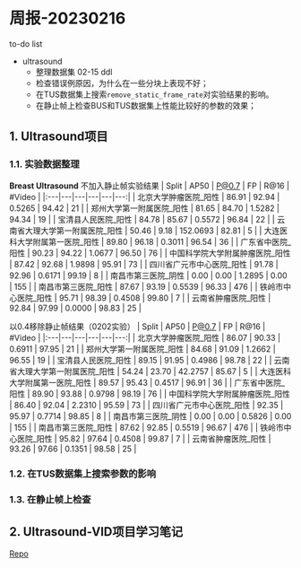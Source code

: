# 周报-20230216
to-do list

- ultrasound
  - 整理数据集 02-15 ddl
  - 检查错误例原因，为什么在一些分块上表现不好；
  - 在TUS数据集上搜索``remove_static_frame_rate``对实验结果的影响。
  - 在静止帧上检查BUS和TUS数据集上性能比较好的参数的效果；

## 1. Ultrasound项目
### 1.1. 实验数据整理
**Breast Ultrasound**
不加入静止帧实验结果
| Split                 |  AP50 | P@0.7 |   FP   |  R@16 | #Video |
|:---|---|---|---|---|---:|
| 北京大学肿瘤医院_阳性 | 86.91 | 92.94 | 0.5265 | 94.42 |   21   |
| 郑州大学第一附属医院_阳性 | 81.65 | 84.70 | 1.5282 | 94.34 |   19   |
| 宝清县人民医院_阳性 | 84.78 | 85.67 | 0.5572 | 96.84 |   22   |
| 云南省大理大学第一附属医院_阳性 | 50.46 |  9.18 | 152.0693 | 82.81 |   5    |
| 大连医科大学附属第一医院_阳性 | 89.80 | 96.18 | 0.3011 | 96.54 |   36   |
| 广东省中医院_阳性 | 90.23 | 94.22 | 1.0677 | 96.50 |   76   |
| 中国科学院大学附属肿瘤医院_阳性 | 87.42 | 92.68 | 1.9898 | 95.91 |   73   |
| 四川省广元市中心医院_阳性 | 91.78 | 92.96 | 0.6171 | 99.19 |   8    |
| 南昌市第三医院_阴性 | 0.00 |  0.00 | 1.2895 | 0.00 |  155   |
| 南昌市第三医院_阳性 | 87.67 | 93.19 | 0.5539 | 96.33 |  476   |
| 铁岭市中心医院_阳性 | 95.71 | 98.39 | 0.4508 | 99.80 |   7    |
| 云南省肿瘤医院_阳性 | 92.84 | 97.99 | 0.0000 | 98.83 |   25   |

以0.4移除静止帧结果（0202实验）
| Split                 |  AP50 | P@0.7 |   FP   |  R@16 | #Video |
|:---|---|---|---|---|---:|
| 北京大学肿瘤医院_阳性 | 86.07 | 90.33 | 0.6911 | 97.95 |   21   |
| 郑州大学第一附属医院_阳性 | 84.68 | 91.09 | 1.2662 | 96.55 |   19   |
| 宝清县人民医院_阳性 | 89.15 | 91.95 | 0.4986 | 98.78 |   22   |
| 云南省大理大学第一附属医院_阳性 | 54.24 | 23.70 | 42.2757 | 85.67 |   5    |
| 大连医科大学附属第一医院_阳性 | 89.57 | 95.43 | 0.4517 | 96.91 |   36   |
| 广东省中医院_阳性 | 89.90 | 93.88 | 0.9798 | 98.19 |   76   |
| 中国科学院大学附属肿瘤医院_阳性 | 86.40 | 92.04 | 2.2310 | 95.59 |   73   |
| 四川省广元市中心医院_阳性 | 92.35 | 95.97 | 0.7714 | 98.85 |   8    |
| 南昌市第三医院_阴性 | 0.00 |  0.00 | 0.5826 | 0.00 |  155   |
| 南昌市第三医院_阳性 | 87.62 | 92.85 | 0.5519 | 96.67 |  476   |
| 铁岭市中心医院_阳性 | 95.82 | 97.64 | 0.4508 | 99.87 |   7    |
| 云南省肿瘤医院_阳性 | 93.26 | 97.66 | 0.1351 | 98.58 |   25   |
### 1.2. 在TUS数据集上搜索参数的影响

### 1.3. 在静止帧上检查

## 2. Ultrasound-VID项目学习笔记

[Repo](https://github.com/xjtulyc/ultrasound_vid_docs)
